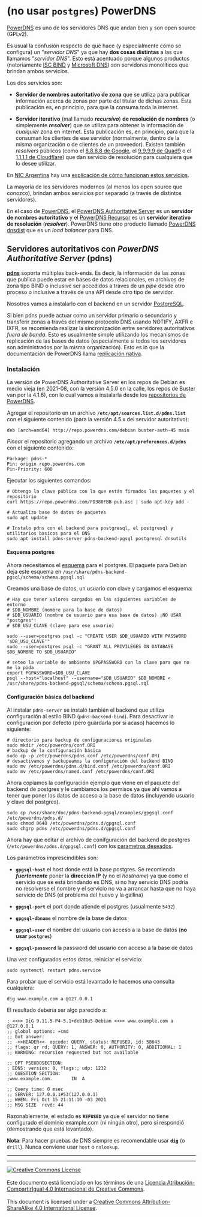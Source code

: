 # (**no usar `postgres`**) PowerDNS

[PowerDNS](https://www.powerdns.com/) es uno de los servidores DNS que andan
bien y son open source (GPLv2).

Es usual la confusión respecto de qué hace (y especialmente cómo se configura)
un "_servidor DNS_" ya que hay **dos cosas distintas** a las que llamamos
"_servidor DNS_".
Esto está acentuado porque algunos productos (notoriamente [ISC BIND](
https://www.isc.org/bind/) y [Microsoft DNS](
https://docs.microsoft.com/en-us/windows-server/networking/dns/dns-top)) son
servidores monolíticos que brindan ambos servicios.

Los dos servicios son:

* **Servidor de nombres autoritativo de zona** que se utiliza para publicar
información acerca de zonas por parte del titular de dichas zonas. Esta
publicación es, en principio, para que la consuma toda la internet.

* **Servidor iterativo** (mal llamado **_recursivo_**) **de resolución de
nombres** (o simplemente **_resolver_**) que se utiliza para obtener la
información de _cualquier_ zona en internet. Esta publicación es, en principio,
para que la consuman los clientes de ese servidor (normalmente, dentro de la
misma organización o de clientes de un proveedor). Existen también _resolvers_
públicos (como el
[8.8.8.8 de Google](https://developers.google.com/speed/public-dns), el
[9.9.9.9 de Quad9](https://www.quad9.net/) o el
[1.1.1.1 de Cloudflare](https://www.quad9.net/)) que dan servicio de resolución
para cualquiera que lo desee utilizar.

En [NIC Argentina](https://nic.ar) hay una [explicación de cómo funcionan estos
servicios](https://nic.ar/es/novedades/noticias/como-funciona-el-dns).

La mayoría de los servidores modernos (al menos los open source que conozco),
brindan ambos servicios por separado (a través de distintos servidores).

En el caso de [PowerDNS](https://www.powerdns.com/software.html), el [PowerDNS
Authoritative Server](https://www.powerdns.com/auth.html) es un **servidor de
nombres autoritativo** y el
[PowerDNS Recursor](https://www.powerdns.com/recursor.html) es un **servidor
iterativo de resolución** (**_resolver_**). PowerDNS tiene otro producto llamado
[PowerDNS dnsdist](https://www.powerdns.com/dnsdist.html) que es un _load
balancer_ para DNS.

## Servidores autoritativos con _PowerDNS Authoritative Server_ (pdns)

**[pdns](https://doc.powerdns.com/authoritative/)** soporta múltiples back-ends.
Es decir, la información de las zonas que publica puede estar en bases de datos
relacionales, en archivos de zona tipo BIND o inclusive ser accedidos a traves
de un _pipe_ desde otro proceso o inclusive a través de una API desde otro tipo
de servidor.

Nosotros vamos a instalarlo con el backend en un servidor
[PostgreSQL](https://www.postgresql.org/).

Si bien pdns puede actuar como un servidor primario o secundario y transferir
zonas a través del mismo protocolo DNS usando NOTIFY, AXFR e IXFR, se recomienda
realizar la sincronización entre servidores autoritativos _fuera de banda_. Esto
es usualmente simple utilizando los mecanismos de replicación de las bases de
datos (especialmente si todos los servidores son administrados por la misma
organización). Esto es lo que la documentación de PowerDNS llama [replicación
nativa](https://doc.powerdns.com/authoritative/modes-of-operation.html#native-replication).


### Instalación

La versión de PowerDNS Authoritative Server en los repos de Debian es medio
vieja (en 2021-08, con la versión 4.5.0 en la calle, los repos de Buster van por
la 4.1.6), con lo cual vamos a instalarla desde los
[repositorios de PowerDNS](https://repo.powerdns.com/).

Agregar el repositorio en un archivo **`/etc/apt/sources.list.d/pdns.list`** con
el siguiente contenido (para la versión 4.5.x del servidor autoritativo):
```
deb [arch=amd64] http://repo.powerdns.com/debian buster-auth-45 main
```

_Pinear_ el repositorio agregando un archivo **`/etc/apt/preferences.d/pdns`**
con el siguiente contenido:
```
Package: pdns-*
Pin: origin repo.powerdns.com
Pin-Priority: 600
```

Ejecutar los siguientes comandos:

```
# Obtengo la clave pública con la que están firmados los paquetes y el repositorio
curl https://repo.powerdns.com/FD380FBB-pub.asc | sudo apt-key add -

# Actualizo base de datos de paquetes
sudo apt update

# Instalo pdns con el backend para postgresql, el postgresql y utilitarios basicos para el DNS
sudo apt install pdns-server pdns-backend-pgsql postgresql dnsutils
```

#### Esquema postgres
Ahora necesitamos el
[esquema](https://doc.powerdns.com/authoritative/backends/generic-postgresql.html#default-schema)
para el postgres. El paquete para Debian deja este esquema en
`/usr/share/pdns-backend-pgsql/schema/schema.pgsql.sql`

Creamos una base de datos, un usuario con clave y cargamos el esquema:

```
# Hay que tener valores cargados en las siguientes variables de entorno
# $DB_NOMBRE (nombre para la base de datos)
# $DB_USUARIO (nombre de usuario para esa base de datos) ¡NO USAR "postgres"!
# $DB_USU_CLAVE (clave para ese usuario)

sudo --user=postgres psql -c "CREATE USER $DB_USUARIO WITH PASSWORD '$DB_USU_CLAVE'"
sudo --user=postgres psql -c "GRANT ALL PRIVILEGES ON DATABASE $DB_NOMBRE TO $DB_USUARIO"

# seteo la variable de ambiente $PGPASSWORD con la clave para que no me la pida
export PGPASSWORD=$DB_USU_CLAVE
psql --host="localhost" --username="$DB_USUARIO" $DB_NOMBRE < /usr/share/pdns-backend-pgsql/schema/schema.pgsql.sql
```

#### Configuración básica del backend
Al instalar `pdns-server` se instaló también el backend que utiliza
configuración al estilo BIND (`pdns-backend-bind`). Para desactivar la
configuración por defecto (pero guardarla por si acaso) hacemos lo siguiente:
```
# directorio para backup de configuraciones originales
sudo mkdir /etc/powerdns/conf.ORI
# backup de la configuración básica
sudo cp -p /etc/powerdns/pdns.conf /etc/powerdns/conf.ORI
# desactivamos y backupeamos la configuración del backend BIND
sudo mv /etc/powerdns/pdns.d/bind.conf /etc/powerdns/conf.ORI
sudo mv /etc/powerdns/named.conf /etc/powerdns/conf.ORI
```

Ahora copiamos la configuración ejemplo que viene en el paquete del backend de
postgres y le cambiamos los permisos ya que ahí vamos a tener que poner los
datos de acceso a la base de datos (incluyendo usuario y clave del postgres).
```
sudo cp /usr/share/doc/pdns-backend-pgsql/examples/gpgsql.conf /etc/powerdns/pdns.d/
sudo chmod 0640 /etc/powerdns/pdns.d/gpgsql.conf
sudo chgrp pdns /etc/powerdns/pdns.d/gpgsql.conf
```

Ahora hay que editar el archivo de conifguración del backend de postgres 
(`/etc/powerdns/pdns.d/gpgsql.conf`) con los [parametros 
deseados](https://doc.powerdns.com/authoritative/backends/generic-postgresql.html).

Los parámetros imprescindibles son:

* **`gpgsql-host`** el host donde está la base postgres. Se recomienda 
**_fuertemente_** poner la **dirección IP** (y no el _hostname_) ya que como el
servicio que se está brindando es DNS, si no hay servicio DNS podría no 
resolverse el nombre y el servicio no va a arrancar hasta que no haya 
servicio de DNS (el problema del huevo y la gallina)

* **`gpgsql-port`** el port donde atiende el postgres (usualmente `5432`)

* **`gpgsql-dbname`** el nombre de la base de datos

* **`gpgsql-user`** el nombre del usuario con acceso a la base de datos
(**no usar `postgres`**)

* **`gpgsql-password`** la password del usuario con acceso a la base de datos

Una vez configurados estos datos, reiniciar el servicio:
```
sudo systemctl restart pdns.service
```

Para probar que el servicio está levantado le hacemos una consulta cualquiera:
```
dig www.example.com a @127.0.0.1
```

El resultado debería ser algo parecido a:
```
; <<>> DiG 9.11.5-P4-5.1+deb10u5-Debian <<>> www.example.com a @127.0.0.1
;; global options: +cmd
;; Got answer:
;; ->>HEADER<<- opcode: QUERY, status: REFUSED, id: 58643
;; flags: qr rd; QUERY: 1, ANSWER: 0, AUTHORITY: 0, ADDITIONAL: 1
;; WARNING: recursion requested but not available

;; OPT PSEUDOSECTION:
; EDNS: version: 0, flags:; udp: 1232
;; QUESTION SECTION:
;www.example.com.		IN	A

;; Query time: 0 msec
;; SERVER: 127.0.0.1#53(127.0.0.1)
;; WHEN: Fri Oct 15 21:11:10 -03 2021
;; MSG SIZE  rcvd: 44

```
Razonablemente, el estado es **`REFUSED`** ya que el servidor no tiene
configurado el dominio example.com (ni ningún otro), pero sí respondió 
(demostrando que está levantado).

**Nota**: Para hacer pruebas de DNS siempre es recomendable usar **`dig`** (o
`drill`). Nunca conviene usar `host` o `nslookup`.


<!--
### Modo de operación
PowerDNS Authoritative tiene varios
[modos de operación](https://doc.powerdns.com/authoritative/modes-of-operation.html).
Nosotros vamos a utilizar
[replicación nativa](https://doc.powerdns.com/authoritative/modes-of-operation.html#native-replication)
con lo que tendremos que ocuparnos de replicar la base de datos postgres entre
el primario y todos los secundarios.
-->

___
<!-- LICENSE -->
___
<a rel="licencia" href="http://creativecommons.org/licenses/by-sa/4.0/deed.es">
<img alt="Creative Commons License" style="border-width:0"
src="https://i.creativecommons.org/l/by-sa/4.0/88x31.png" /></a>
<br /><br />
Este documento está licenciado en los términos de una <a rel="licencia"
href="http://creativecommons.org/licenses/by-sa/4.0/deed.es">
Licencia Atribución-CompartirIgual 4.0 Internacional de Creative Commons</a>.
<br /><br />
This document is licensed under a <a rel="license" 
href="http://creativecommons.org/licenses/by-sa/4.0/deed.en">
Creative Commons Attribution-ShareAlike 4.0 International License</a>.
<!-- END --> 
